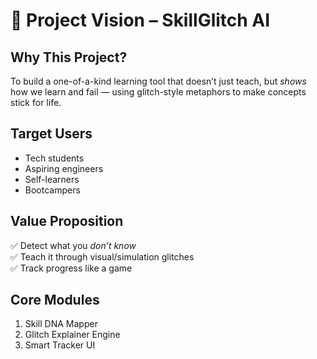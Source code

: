 # 🧠 Project Vision – SkillGlitch AI

## Why This Project?
To build a one-of-a-kind learning tool that doesn’t just teach, but *shows* how we learn and fail — using glitch-style metaphors to make concepts stick for life.

## Target Users
- Tech students
- Aspiring engineers
- Self-learners
- Bootcampers

## Value Proposition
✅ Detect what you *don’t know*  
✅ Teach it through visual/simulation glitches  
✅ Track progress like a game

## Core Modules
1. Skill DNA Mapper
2. Glitch Explainer Engine
3. Smart Tracker UI
